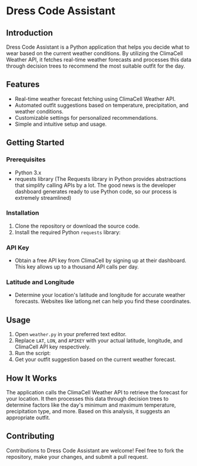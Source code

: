 # Dress Code Assistant

## Introduction
Dress Code Assistant is a Python application that helps you decide what to wear based on the current weather conditions. By utilizing the ClimaCell Weather API, it fetches real-time weather forecasts and processes this data through decision trees to recommend the most suitable outfit for the day.

## Features
- Real-time weather forecast fetching using ClimaCell Weather API.
- Automated outfit suggestions based on temperature, precipitation, and weather conditions.
- Customizable settings for personalized recommendations.
- Simple and intuitive setup and usage.

## Getting Started

### Prerequisites
- Python 3.x
- requests library (The Requests library in Python provides abstractions that simplify calling APIs by a lot. The good news is the developer dashboard generates ready to use Python code, so our process is extremely streamlined)

### Installation
1. Clone the repository or download the source code.
2. Install the required Python `requests` library:

### API Key
- Obtain a free API key from ClimaCell by signing up at their dashboard. This key allows up to a thousand API calls per day.

### Latitude and Longitude
- Determine your location's latitude and longitude for accurate weather forecasts. Websites like latlong.net can help you find these coordinates.

## Usage
1. Open `weather.py` in your preferred text editor.
2. Replace `LAT`, `LON`, and `APIKEY` with your actual latitude, longitude, and ClimaCell API key respectively.
3. Run the script:
4. Get your outfit suggestion based on the current weather forecast.

## How It Works
The application calls the ClimaCell Weather API to retrieve the forecast for your location. It then processes this data through decision trees to determine factors like the day's minimum and maximum temperature, precipitation type, and more. Based on this analysis, it suggests an appropriate outfit.

## Contributing
Contributions to Dress Code Assistant are welcome! Feel free to fork the repository, make your changes, and submit a pull request.
